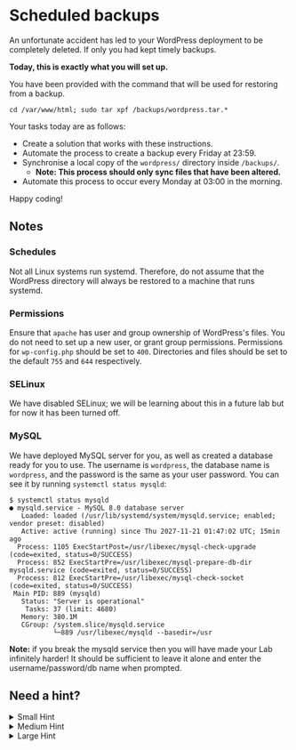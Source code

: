 # Scheduled backups

An unfortunate accident has led to your WordPress deployment to be completely deleted. If only you had kept timely backups.

**Today, this is exactly what you will set up.**

You have been provided with the command that will be used for restoring from a backup.

```
cd /var/www/html; sudo tar xpf /backups/wordpress.tar.*
```

Your tasks today are as follows:
 - Create a solution that works with these instructions.
 - Automate the process to create a backup every Friday at 23:59.
 - Synchronise a local copy of the `wordpress/` directory inside `/backups/`.
     - **Note: This process should only sync files that have been altered.**
 - Automate this process to occur every Monday at 03:00 in the morning.

Happy coding!

## Notes

### Schedules

Not all Linux systems run systemd. Therefore, do not assume that the WordPress directory will always be restored to a machine that runs systemd.

### Permissions

Ensure that `apache` has user and group ownership of WordPress's files. You do not need to set up a new user, or grant group permissions. Permissions for `wp-config.php` should be set to `400`. Directories and files should be set to the default `755` and `644` respectively.

### SELinux

We have disabled SELinux; we will be learning about this in a future lab but for now it has been turned off.

### MySQL

We have deployed MySQL server for you, as well as created a database ready for you to use. The username is `wordpress`, the database name is `wordpress`, and the password is the same as your user password. You can see it by running `systemctl status mysqld`:

```
$ systemctl status mysqld
● mysqld.service - MySQL 8.0 database server
   Loaded: loaded (/usr/lib/systemd/system/mysqld.service; enabled; vendor preset: disabled)
   Active: active (running) since Thu 2027-11-21 01:47:02 UTC; 15min ago
  Process: 1105 ExecStartPost=/usr/libexec/mysql-check-upgrade (code=exited, status=0/SUCCESS)
  Process: 852 ExecStartPre=/usr/libexec/mysql-prepare-db-dir mysqld.service (code=exited, status=0/SUCCESS)
  Process: 812 ExecStartPre=/usr/libexec/mysql-check-socket (code=exited, status=0/SUCCESS)
 Main PID: 889 (mysqld)
   Status: "Server is operational"
    Tasks: 37 (limit: 4680)
   Memory: 380.1M
   CGroup: /system.slice/mysqld.service
           └─889 /usr/libexec/mysqld --basedir=/usr
```

**Note:** if you break the mysqld service then you will have made your Lab infinitely harder! It should be sufficient to leave it alone and enter the username/password/db name when prompted.

## Need a hint?

<details>
<summary>Small Hint</summary>
<br>
You need to archive and compress WordPress data in an expected location. This directory may need to be created.
</details>

<details>
<summary>Medium Hint</summary>
<br>
Linux commands will do different things depending on the directory you run them from. This is called the command's working directory.
</details>

<details>
<summary>Large Hint</summary>
<br>
You are being asked to create a compressed archive for the wordpress/ directory, and you are separately being asked to synchronise that directory to another directory.
</details>